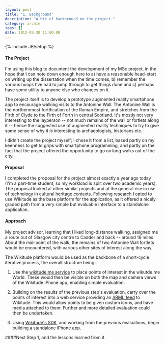 ```yaml
---
layout: post
title: "1. Background"
description: "A bit of background on the project."
category: archie
tags: []
date: 2012-03-30 11:00:00
---
```

{% include JB/setup %}

#### The Project

I'm using this blog to document the development of my MSc project, in the hope that I can note down enough here to a) have a reasonable head-start on writing up the dissertation when the time comes, b) remember the various hoops I've had to jump through to get things done and c) perhaps have some utility to anyone else who chances on it.

The project itself is to develop a prototype augmented reality smartphone app to encourage walking visits to the Antonine Wall. The Antonine Wall is the northernmost fortification of the Roman Empire, and stretches from the Firth of Clyde to the Firth of Forth in central Scotland. It's mostly not very interesting to the layperson -- not much remains of the wall or fortlets along it -- hence the suggested use of augmented reality techniques to try to give some sense of why it *is* interesting to archaeologists, historians etc.

I didn't create the project myself; I chose it from a list, based partly on my keenness to get to grips with smartphone programming, and partly on the fact that the project offered the opportunity to go on long walks out of the city.

#### Proposal

I completed the proposal for the project almost exactly a year ago today (I'm a part-time student, so my workload is split over two academic years). The proposal looked at other similar projects and at the general rise in use of technology in cultural heritage contexts. Following research I opted to use Wikitude as the base platform for the application, as it offered a nicely graded path from a very simple but evaluable interface to a standalone application.

#### Approach

My project advisor, learning that I liked long-distance walking, assigned me a route out of Glasgow city centre to Cadder and back -- around 16 miles. About the mid-point of the walk, the remains of two Antonine Wall fortlets would be encountered, with various other sites of interest along the way.

The Wikitude platform would be used as the backbone of a short-cycle iterative process, the overall structure being:

1. Use the [wikitude.me service](http://wikitude.me) to place points of interest in the wikutde.me World. These would then be visible on both the map and camera views of the Wikitude iPhone app, enabling simple evaluation.

2. Building on the results of the previous step's evaluation, carry over the points of interest into a web service providing an [ARML feed](http://openarml.org) to Wikitude. This would allow points to be given custom icons, and have media attached to them. Further and more detailed evaluation could then be undertaken.

3. Using [Wikitude's SDK](http://www.wikitude.com/developer/documentation/wikitude-sdk), and working from the previous evaluations, begin building a standalone iPhone app.

####Next
Step 1, and the lessons learned from it.